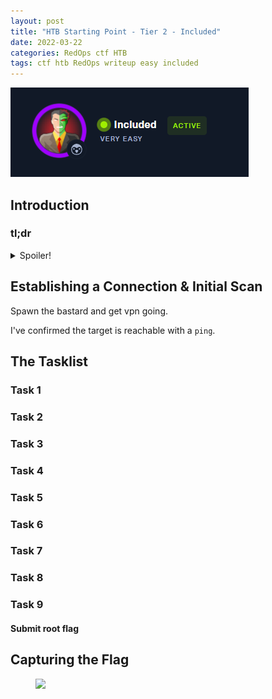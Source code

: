```yaml
---
layout: post
title: "HTB Starting Point - Tier 2 - Included"
date: 2022-03-22
categories: RedOps ctf HTB
tags: ctf htb RedOps writeup easy included
---
```

<img src='/assets/img/ctf/htb/sp/tier2/included/included.PNG'/>

## Introduction

### tl;dr                                      
<details>                                                                                      
  <summary>Spoiler!</summary>                                                                  
                                                                                               
   1. <br/>
   2. <br/>          
   3. <br/>
   4. <br/>
   5. <figure><img src='/assets/img/ctf/htb/sp/tier2/included/included.gif'/> <figcaption></figcaption></figure>                                     
</details>      


## Establishing a Connection & Initial Scan

Spawn the bastard and get vpn going.

I've confirmed the target is reachable with a `ping`.


## The Tasklist

### Task 1
####

### Task 2
####

### Task 3
####

### Task 4 
####

### Task 5
####

### Task 6
#### 

### Task 7
####

### Task 8
####

### Task 9
####  Submit root flag

## Capturing the Flag

<figure><img src='/assets/img/ctf/htb/sp/tier2/.gif'/> <figcaption></figcaption></figure>                                     

